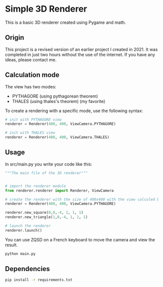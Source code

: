 # Simple 3D Renderer

This is a basic 3D renderer created using Pygame and math.


## Origin

This project is a revised version of an earlier project I created in 2021. It was completed in just two hours without the use of the internet. If you have any ideas, please contact me.

## Calculation mode 

The view has two modes:
- PYTHAGORE (using pythagorean theorem)
- THALES (using thales's theorem) (my favorite)

To create a rendering with a specific mode, use the following syntax:
```python
# init with PYTHAGORE view
renderer = Renderer(400, 400, ViewCamera.PYTHAGORE)

# init with THALES view
renderer = Renderer(400, 400, ViewCamera.THALES)
```

## Usage

In src/main.py you write your code like this:


```python
"""The main file of the 3D renderer"""


# import the renderer module
from renderer.renderer import Renderer, ViewCamera

# create the renderer with the size of 400x400 with the view calculed by PYTHAGORE, you can also chose THALES
renderer = Renderer(400, 400, ViewCamera.PYTHAGORE)

renderer.new_square(0,0,-4, 1, 1, 1)
renderer.new_triangle(1,0,-4, 1, 1, 1)

# launch the renderer
renderer.launch()
```

You can use ZQSD on a French keyboard to move the camera and view the result.

```bash
python main.py
```

## Dependencies


```bash
pip install -r requirements.txt
```
